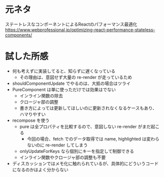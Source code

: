 # 元ネタ
ステートレスなコンポーネントによるReactのパフォーマンス最適化  
https://www.webprofessional.jp/optimizing-react-performance-stateless-components/

# 試した所感

- 何も考えずに実装してると、知らずに遅くなっている
  - その理由は、意図せず大量の re-render が走っているため
- shouldComponentUpdate でやるのは、大抵の場合はツライ
- PureComponent は単に使っただけでは効果はでない
  - インライン関数の除去
  - クロージャ部の調整
  - 書き方によっては更新してほしいのに更新されなくなるケースもあり、ハマりやすい
- recompose を使う
  - pure は全プロパティを比較するので、意図しない re-render がまだ起こる
    - 今回の場合、fetch でのデータ取得では name, highlighted は変わらないのに re-render してしまう
  - onlyUpdateForKeys なら個別にキーを指定して制御できる
  - インライン関数やクロージャ部の調整も不要
- ディスカッションではメモ化に触れられているが、具体的にどういうコードになるのかはよく分からない
